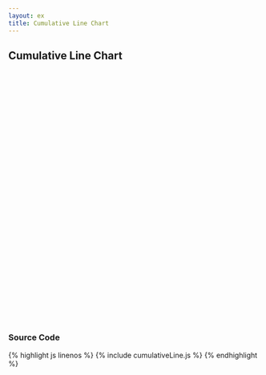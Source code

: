 ```yaml
---
layout: ex
title: Cumulative Line Chart
---
```


## Cumulative Line Chart

<div id="chart">
  <svg style="height:500px"> </svg>
</div>

<script type="text/javascript" src="line.js"> </script>


### Source Code

{% highlight js linenos %}
{% include cumulativeLine.js %}
{% endhighlight %}
